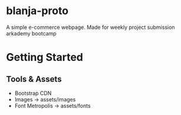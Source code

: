 # blanja-proto
A simple e-commerce webpage. Made for weekly project submission arkademy bootcamp

# Getting Started
## Tools & Assets
* Bootstrap CDN
* Images -> assets/images
* Font Metropolis -> assets/fonts

